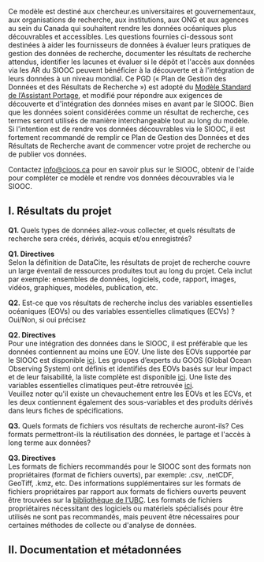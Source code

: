 Ce modèle est destiné aux chercheur.es universitaires et gouvernementaux, aux organisations de recherche, aux institutions, aux ONG et aux agences au sein du Canada qui souhaitent rendre les données océaniques plus découvrables et accessibles. Les questions fournies ci-dessous sont destinées à aider les fournisseurs de données à évaluer leurs pratiques de gestion des données de recherche, documenter les résultats de recherche attendus, identifier les lacunes et évaluer si le dépôt et l'accès aux données via les AR du SIOOC peuvent bénéficier à la découverte et à l'intégration de leurs données à un niveau mondial. 
Ce PGD (« Plan de Gestion des Données et des Résultats de Recherche ») est adopté du [Modèle Standard de l’Assistant Portage](https://dmp-pgd.ca/), et modifié pour répondre aux exigences de découverte et d'intégration des données mises en avant par le SIOOC. Bien que les données soient considérées comme un résultat de recherche, ces termes seront utilisés de manière interchangeable tout au long du modèle. Si l'intention est de rendre vos données découvrables via le SIOOC, il est fortement recommandé de remplir ce Plan de Gestion des Données et des Résultats de Recherche avant de commencer votre projet de recherche ou de publier vos données.

Contactez info@cioos.ca pour en savoir plus sur le SIOOC, obtenir de l'aide pour compléter ce modèle et rendre vos données découvrables via le SIOOC.

## I. Résultats du projet  

**Q1.** Quels types de données allez-vous collecter, et quels résultats de recherche sera créés, dérivés, acquis et/ou enregistrés?   

**Q1. Directives**   
Selon la définition de DataCite, les résultats de projet de recherche couvre un large éventail de ressources produites tout au long du projet. Cela inclut par exemple: ensembles de données, logiciels, code, rapport, images, vidéos, graphiques, modèles, publication, etc.  

**Q2.** Est-ce que vos résultats de recherche inclus des variables essentielles océaniques (EOVs) ou des variables essentielles climatiques (ECVs) ?   
Oui/Non, si oui précisez

**Q2. Directives**   
Pour une intégration des données dans le SIOOC, il est préférable que les données contiennent au moins une EOV. Une liste des EOVs supportée par le SIOOC est disponible [ici](https://cioos.ca/fr/variables-oceaniques-essentielles/). Les groupes d’experts du GOOS (Global Ocean Observing System) ont définis et identifiés des EOVs basés sur leur impact et de leur faisabilité, la liste complète est disponible [ici](https://goosocean.org/what-we-do/framework/essential-ocean-variables/). Une liste des variables essentielles climatiques peut-être retrouvée [ici](https://gcos.wmo.int/site/global-climate-observing-system-gcos/essential-climate-variables).  
Veuillez noter qu'il existe un chevauchement entre les EOVs et les ECVs, et les deux contiennent également des sous-variables et des produits dérivés dans leurs fiches de spécifications.  

**Q3.** Quels formats de fichiers vos résultats de recherche auront-ils? Ces formats permettront-ils la réutilisation des données, le partage et l'accès à long terme aux données?  

**Q3. Directives**   
Les formats de fichiers recommandés pour le SIOOC sont des formats non propriétaires (format de fichiers ouverts), par exemple: .csv, .netCDF, GeoTiff, .kmz, etc. Des informations supplémentaires sur les formats de fichiers propriétaires par rapport aux formats de fichiers ouverts peuvent être trouvées sur la [bibliothèque de l’UBC](https://ubc-library-rc.github.io/rdm/content/02_file_formats.html). 
Les formats de fichiers propriétaires nécessitant des logiciels ou matériels spécialisés pour être utilisés ne sont pas recommandés, mais peuvent être nécessaires pour certaines méthodes de collecte ou d'analyse de données.


## II. Documentation et métadonnées  
